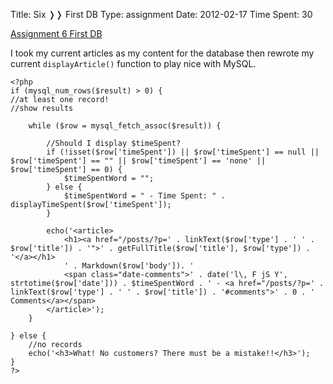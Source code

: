 Title: Six &#10093;&#10093; First DB
Type: assignment
Date: 2012-02-17
Time Spent: 30


[Assignment 6 First DB](/assignmnets/A6/)

I took my current articles as my content for the database then rewrote my current `displayArticle()` function to play nice with MySQL.

	<?php
	if (mysql_num_rows($result) > 0) {
	//at least one record!
	//show results
	
	    while ($row = mysql_fetch_assoc($result)) {
	
	   		//Should I display $timeSpent?
	   		if (!isset($row['timeSpent']) || $row['timeSpent'] == null || $row['timeSpent'] == "" || $row['timeSpent'] == 'none' || $row['timeSpent'] == 0) {
	   			$timeSpentWord = "";
	   		} else {
	   			$timeSpentWord = " - Time Spent: " . displayTimeSpent($row['timeSpent']);
	   		}
	
	   		echo('<article>
	   			<h1><a href="/posts/?p=' . linkText($row['type'] . ' ' . $row['title']) . '">' . getFullTitle($row['title'], $row['type']) . '</a></h1>
	   			' . Markdown($row['body']). '
	   			<span class="date-comments">' . date('l\, F jS Y', strtotime($row['date'])) . $timeSpentWord . ' - <a href="/posts/?p=' . linkText($row['type'] . ' ' . $row['title']) . '#comments">' . 0 . ' Comments</a></span>
	   		</article>');
	    }
	    
	} else {
		//no records
	    echo('<h3>What! No customers? There must be a mistake!!</h3>');
	}
	?>
